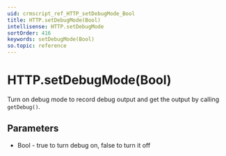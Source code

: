 ```yaml
---
uid: crmscript_ref_HTTP_setDebugMode_Bool
title: HTTP.setDebugMode(Bool)
intellisense: HTTP.setDebugMode
sortOrder: 416
keywords: setDebugMode(Bool)
so.topic: reference
---
```


# HTTP.setDebugMode(Bool)

Turn on debug mode to record debug output and get the output by calling `getDebug()`.

## Parameters

- Bool - true to turn debug on, false to turn it off

